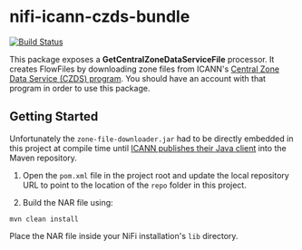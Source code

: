 # nifi-icann-czds-bundle
[![Build Status](https://dev.azure.com/adamfisher/public/_apis/build/status/nifi-icann-czds-bundle?branchName=master)](https://dev.azure.com/adamfisher/public/_build/latest?definitionId=2&branchName=master)

This package exposes a **GetCentralZoneDataServiceFile** processor. It creates FlowFiles by downloading zone files from ICANN's [Central Zone Data Service (CZDS) program](https://czds.icann.org). You should have an account with that program in order to use this package.

## Getting Started

Unfortunately the `zone-file-downloader.jar` had to be directly embedded in this project at compile time until [ICANN publishes their Java client](https://github.com/icann/czds-api-client-java/issues/4) into the Maven repository. 

1. Open the `pom.xml` file in the project root and update the local repository URL to point to the location of the `repo` folder in this project.

2. Build the NAR file using:

```
mvn clean install
```

Place the NAR file inside your NiFi installation's `lib` directory.
